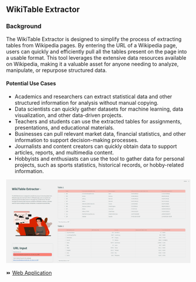 ## WikiTable Extractor

### Background

The WikiTable Extractor is designed to simplify the process of extracting tables from Wikipedia pages. By entering the URL of a Wikipedia page, users can quickly and efficiently pull all the tables present on the page into a usable format. This tool leverages the extensive data resources available on Wikipedia, making it a valuable asset for anyone needing to analyze, manipulate, or repurpose structured data.

#### Potential Use Cases
- Academics and researchers can extract statistical data and other structured information for analysis without manual copying.
- Data scientists can quickly gather datasets for machine learning, data visualization, and other data-driven projects.
- Teachers and students can use the extracted tables for assignments, presentations, and educational materials.
- Businesses can pull relevant market data, financial statistics, and other information to support decision-making processes.
- Journalists and content creators can quickly obtain data to support articles, reports, and multimedia content.
- Hobbyists and enthusiasts can use the tool to gather data for personal projects, such as sports statistics, historical records, or hobby-related information.

![app](img/app.png)

<div>⏩ <a href ="https://wikipediatableextracto-hrd5pkiygh7wjk8zsmf4ac.streamlit.app/">Web Application</a></div>